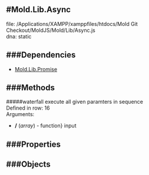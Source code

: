 
#Mold.Lib.Async
---------------------------------------

file: /Applications/XAMPP/xamppfiles/htdocs/Mold Git Checkout/MoldJS/Mold/Lib/Async.js  
dna: static


	




###Dependencies
--------------

* [Mold.Lib.Promise](../../Mold/Lib/Promise.md) 



   
###Methods
--------------

#####waterfall
	execute all given paramters in sequence  
Defined in row: 16   
Arguments: 

* __/__ (_array_) - function} input 


   
###Properties
-------------

   
###Objects
------------


		
